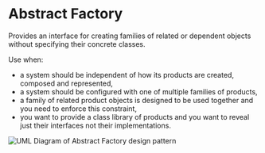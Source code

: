 # Abstract Factory
Provides an interface for creating families of related or dependent objects without specifying their concrete classes.

Use when:
 - a system should be independent of how its products are created, composed and represented,
 - a system should be configured with one of multiple families of products,
 - a family of related product objects is designed to be used together and you need to enforce this constraint,
 - you want to provide a class library of products and you want to reveal just their interfaces not their implementations.
 
![UML Diagram of Abstract Factory design pattern](https://www.uml-diagrams.org/examples/class-example-abstract-factory.png)
